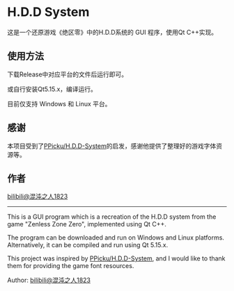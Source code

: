 # H.D.D System
这是一个还原游戏《绝区零》中的H.D.D系统的 GUI 程序，使用Qt C++实现。

## 使用方法
下载Release中对应平台的文件后运行即可。

或自行安装Qt5.15.x，编译运行。

目前仅支持 Windows 和 Linux 平台。

## 感谢
本项目受到了[PPicku/H.D.D-System](https://github.com/PPicku/H.D.D-System)的启发，感谢他提供了整理好的游戏字体资源等。

## 作者
[bilibili@混沌之人1823](https://space.bilibili.com/433370534)

---
This is a GUI program which is a recreation of the H.D.D system from the game "Zenless Zone Zero", implemented using Qt C++. 

The program can be downloaded and run on Windows and Linux platforms. Alternatively, it can be compiled and run using Qt 5.15.x.

This project was inspired by [PPicku/H.D.D-System](https://github.com/PPicku/H.D.D-System), and I would like to thank them for providing the game font resources.

Author: [bilibili@混沌之人1823](https://space.bilibili.com/433370534)